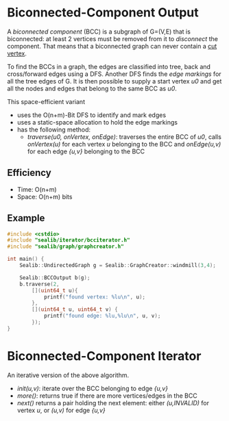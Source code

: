 Biconnected-Component Output
===
A *biconnected component* (BCC) is a subgraph of G=(V,E) that is biconnected: at least 2 vertices must be removed from it to *disconnect* the component. That means that a biconnected graph can never contain a [cut vertex](cut-vertex-iterator.md).

To find the BCCs in a graph, the edges are classified into tree, back and cross/forward edges using a DFS. Another DFS finds the *edge markings* for all the tree edges of G. It is then possible to supply a start vertex *u0* and get all the nodes and edges that belong to the same BCC as *u0*.

This space-efficient variant
- uses the O(n+m)-Bit DFS to identify and mark edges
- uses a static-space allocation to hold the edge markings
- has the following method:
    - *traverse(u0, onVertex, onEdge)*: traverses the entire BCC of *u0*, calls *onVertex(u)* for each vertex *u* belonging to the BCC and *onEdge(u,v)* for each edge *{u,v}* belonging to the BCC

## Efficiency
* Time: O(n+m)
* Space: O(n+m) bits

## Example
```cpp
#include <cstdio>
#include "sealib/iterator/bcciterator.h"
#include "sealib/graph/graphcreator.h"

int main() {
    Sealib::UndirectedGraph g = Sealib::GraphCreator::windmill(3,4);

    Sealib::BCCOutput b(g);
    b.traverse(2,
        [](uint64_t u){
            printf("found vertex: %lu\n", u); 
        },
        [](uint64_t u, uint64_t v) {
            printf("found edge: %lu,%lu\n", u, v);
        });
}
```

Biconnected-Component Iterator
===
An iterative version of the above algorithm.
- *init(u,v)*: iterate over the BCC belonging to edge *{u,v}*
- *more()*: returns true if there are more vertices/edges in the BCC
- *next()* returns a pair holding the next element: either *(u,INVALID)* for vertex *u*, or *(u,v)* for edge *{u,v}*
